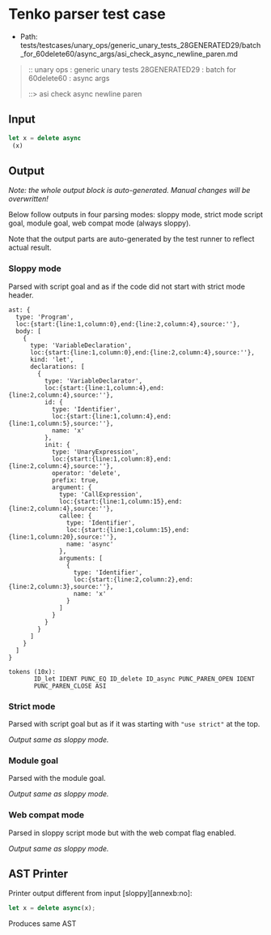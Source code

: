 # Tenko parser test case

- Path: tests/testcases/unary_ops/generic_unary_tests_28GENERATED29/batch_for_60delete60/async_args/asi_check_async_newline_paren.md

> :: unary ops : generic unary tests 28GENERATED29 : batch for 60delete60 : async args
>
> ::> asi check async newline paren

## Input

`````js
let x = delete async 
 (x)
`````

## Output

_Note: the whole output block is auto-generated. Manual changes will be overwritten!_

Below follow outputs in four parsing modes: sloppy mode, strict mode script goal, module goal, web compat mode (always sloppy).

Note that the output parts are auto-generated by the test runner to reflect actual result.

### Sloppy mode

Parsed with script goal and as if the code did not start with strict mode header.

`````
ast: {
  type: 'Program',
  loc:{start:{line:1,column:0},end:{line:2,column:4},source:''},
  body: [
    {
      type: 'VariableDeclaration',
      loc:{start:{line:1,column:0},end:{line:2,column:4},source:''},
      kind: 'let',
      declarations: [
        {
          type: 'VariableDeclarator',
          loc:{start:{line:1,column:4},end:{line:2,column:4},source:''},
          id: {
            type: 'Identifier',
            loc:{start:{line:1,column:4},end:{line:1,column:5},source:''},
            name: 'x'
          },
          init: {
            type: 'UnaryExpression',
            loc:{start:{line:1,column:8},end:{line:2,column:4},source:''},
            operator: 'delete',
            prefix: true,
            argument: {
              type: 'CallExpression',
              loc:{start:{line:1,column:15},end:{line:2,column:4},source:''},
              callee: {
                type: 'Identifier',
                loc:{start:{line:1,column:15},end:{line:1,column:20},source:''},
                name: 'async'
              },
              arguments: [
                {
                  type: 'Identifier',
                  loc:{start:{line:2,column:2},end:{line:2,column:3},source:''},
                  name: 'x'
                }
              ]
            }
          }
        }
      ]
    }
  ]
}

tokens (10x):
       ID_let IDENT PUNC_EQ ID_delete ID_async PUNC_PAREN_OPEN IDENT
       PUNC_PAREN_CLOSE ASI
`````

### Strict mode

Parsed with script goal but as if it was starting with `"use strict"` at the top.

_Output same as sloppy mode._

### Module goal

Parsed with the module goal.

_Output same as sloppy mode._

### Web compat mode

Parsed in sloppy script mode but with the web compat flag enabled.

_Output same as sloppy mode._

## AST Printer

Printer output different from input [sloppy][annexb:no]:

````js
let x = delete async(x);
````

Produces same AST
